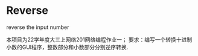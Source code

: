 # Reverse
reverse the input number

本项目为22学年度大三上网络201网络编程作业一；
要求：编写一个转换十进制小数的GUI程序，整数部分和小数部分分别逆序转换.
